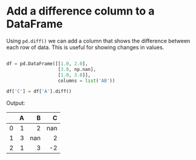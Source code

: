 # Add a difference column to a DataFrame

Using `pd.diff()` we can add a column that shows the difference between each row of data. This is useful for showing changes in values.

```python

df = pd.DataFrame([[1.0, 2.0],
                   [3.0, np.nan],
                   [1.0, 3.0]],
                   columns = list('AB'))

df['C'] = df['A'].diff()
```

Output: 

|    |   A |   B |   C |
|---:|----:|----:|----:|
|  0 |   1 |   2 | nan |
|  1 |   3 | nan |   2 |
|  2 |   1 |   3 |  -2 |